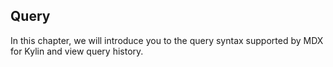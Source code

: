 ## Query

In this chapter, we will introduce you to the query syntax supported by MDX for Kylin and view query history.

